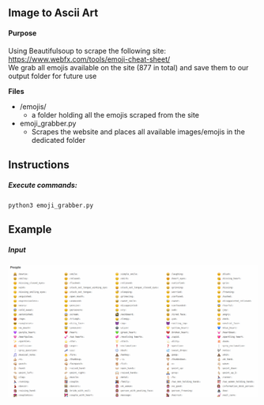 ## Image to Ascii Art
#### Purpose
Using Beautifulsoup to scrape the following site: https://www.webfx.com/tools/emoji-cheat-sheet/  
We grab all emojis available on the site (877 in total) and save them to our output folder for future use

**Files**
* /emojis/
    * a folder holding all the emojis scraped from the site
* emoji_grabber.py 
    * Scrapes the website and places all available images/emojis in the dedicated folder

## Instructions
##### Execute commands:
`python3 emoji_grabber.py`

## Example
##### Input
![Emojis](examples/emojis.png?raw=true "Emojis")